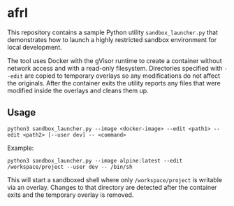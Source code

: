 # afrl

This repository contains a sample Python utility `sandbox_launcher.py` that demonstrates how to launch a highly restricted sandbox environment for local development.

The tool uses Docker with the gVisor runtime to create a container without network access and with a read-only filesystem. Directories specified with `--edit` are copied to temporary overlays so any modifications do not affect the originals. After the container exits the utility reports any files that were modified inside the overlays and cleans them up.

## Usage

```
python3 sandbox_launcher.py --image <docker-image> --edit <path1> --edit <path2> [--user dev] -- <command>
```

Example:

```
python3 sandbox_launcher.py --image alpine:latest --edit /workspace/project --user dev -- /bin/sh
```

This will start a sandboxed shell where only `/workspace/project` is writable via an overlay. Changes to that directory are detected after the container exits and the temporary overlay is removed.
